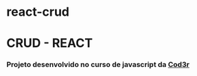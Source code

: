 # react-crud

<h1>CRUD - REACT</h1>
<h3>Projeto desenvolvido no curso de javascript da <a href="https://www.cod3r.com.br/">Cod3r</a></h3>
